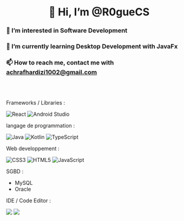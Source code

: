 
<h1 align="center"> 👋 Hi, I’m @R0gueCS </h1>
<h3 > 👀 I’m interested in Software Development </h1>
<h3 > 🌱 I’m currently learning Desktop Development with JavaFx </h1>
<h3 > 📫 How to reach me, contact me with <a href="achrafhardizi1002@gmail.com ">achrafhardizi1002@gmail.com </a> </h1>

<br>
<br>

Frameworks / Libraries :     

![React](https://img.shields.io/badge/angular-%23007FCC.svg?style=for-the-badge&logo=react&logoColor=white)
![Android Studio](https://img.shields.io/badge/android-%23E34F26.svg?style=for-the-badge&logo=android&logoColor=white)
<br>
     <p>langage de programmation : </p>
![Java](https://img.shields.io/badge/java-%23ED8B00.svg?style=for-the-badge&logo=jee&logoColor=white)
![Kotlin](https://img.shields.io/badge/kotlin-%50ED8B00.svg?style=for-the-badge&logo=kotlin&logoColor=white)
![TypeScript](https://img.shields.io/badge/typescript-%23007ACC.svg?style=for-the-badge&logo=typescript&logoColor=white)
<br>
     <p>Web developpement :</p>          
     
![CSS3](https://img.shields.io/badge/css3-%231572B6.svg?style=for-the-badge&logo=css3&logoColor=white)
![HTML5](https://img.shields.io/badge/html5-%23E34F26.svg?style=for-the-badge&logo=html5&logoColor=white)
![JavaScript](https://img.shields.io/badge/javascript-%23323330.svg?style=for-the-badge&logo=javascript&logoColor=%23F7DF1E)
     <p>SGBD :</p>          
<ul>
     <li> MySQL </li>
     <li> Oracle </li>
</ul>
     <p>IDE / Code Editor :</p> 
     <img  src="https://img.shields.io/badge/Visual%20Studio%20Code-0078d7.svg?style=for-the-badge&logo=visual-studio-code&logoColor=white" />
     <img  src="https://img.shields.io/badge/Visual%20Studio-5C2D91.svg?style=for-the-badge&logo=visual-studio&logoColor=white" />

